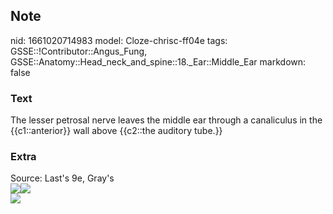 ## Note
nid: 1661020714983
model: Cloze-chrisc-ff04e
tags: GSSE::!Contributor::Angus_Fung, GSSE::Anatomy::Head_neck_and_spine::18._Ear::Middle_Ear
markdown: false

### Text
The lesser petrosal nerve leaves the middle ear through a canaliculus in the {{c1::anterior}} wall above {{c2::the auditory tube.}}

### Extra
<div>
  Source: Last's 9e, Gray's
</div>
<div><img src=
"paste-284043ede9584d8019a7411b0cc93cf32c52705f.jpg"><img src= 
"paste-ee1baaaea68898cb7ac68983c6dec78a33e0decf.jpg"></div>
<div><img src=
"paste-00785d1f91b6d35887ae448720d77f12183833b0.jpg"></div>
